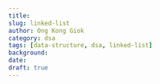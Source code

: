 ```yaml
---
title:
slug: linked-list
author: Ong Kong Giok
category: dsa
tags: [data-structure, dsa, linked-list]
background:
date:
draft: true
---
```

